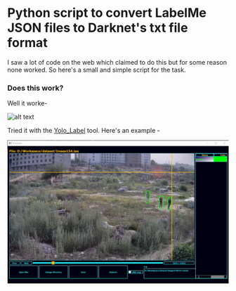 # Python script to convert LabelMe JSON files to Darknet's txt file format

I saw a lot of code on the web which claimed to do this but for some reason none worked. So here's a small and simple script for the task.

### Does this work?

Well it worke-

![alt text](https://memeshappen.com/media/created/SAY-IT-WORKS-IN-MY-MACHINE-ONE-MORE-TIME-meme-55254.jpg)

Tried it with the [Yolo_Label] tool. Here's an example - 

![alt text](https://github.com/pulkitvyas08/LabelMeToDarknet/blob/master/res/works.jpg?raw=true)





[Yolo_Label]: https://github.com/developer0hye/Yolo_Label